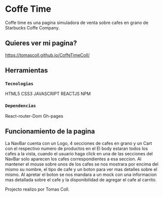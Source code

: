 # Coffe Time

Coffe time es una pagina simuladora de venta sobre cafes en grano de Starbucks Coffe Company.

## Quieres ver mi pagina?

https://tomascoll.github.io/CoffeTimeColl/

## Herramientas

### `Tecnologias`

HTML5
CSS3
JAVASCRIPT
REACTJS
NPM

### `Dependencias`

React-router-Dom
Gh-pages

## Funcionamiento de la pagina

La NavBar cuenta con un Logo, 4 secciones de cafes en grano y un Cart con el respectivo numero de productos en el
El body estaran todos los cafes a la vista, cuando el usuario haga click en una de las secciones del NavBar solo aparecen los cafes correspondientes a esa seccion. 
Al mantener el mouse sobre unos de los cafes se nos mostrara por encima del mismo su nombre, el tipo de cafe y un boton para ver mas detalles sobre el mismo. Al apretar el boton se nos mandara a un mock con una informacion mas detallada sobre el cafe y la disponibilidad de agregar el cafe al carrito.

Projecto realizo por Tomas Coll.
